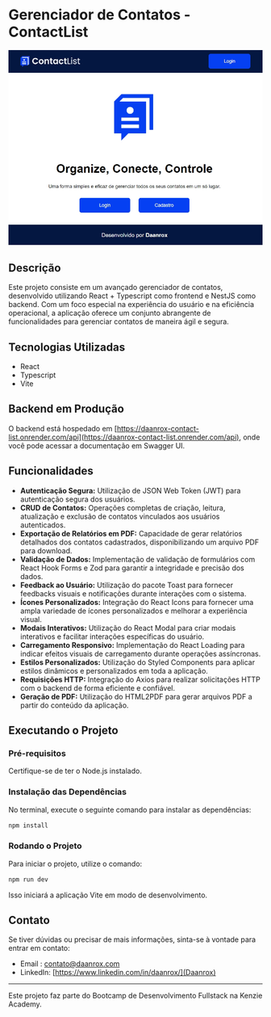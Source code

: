 # Gerenciador de Contatos - ContactList

![Home - ContactList](front_example.jpg)

## Descrição
Este projeto consiste em um avançado gerenciador de contatos, desenvolvido utilizando React + Typescript como frontend e NestJS como backend. Com um foco especial na experiência do usuário e na eficiência operacional, a aplicação oferece um conjunto abrangente de funcionalidades para gerenciar contatos de maneira ágil e segura.


## Tecnologias Utilizadas
- React
- Typescript
- Vite

## Backend em Produção
O backend está hospedado em [https://daanrox-contact-list.onrender.com/api](https://daanrox-contact-list.onrender.com/api), onde você pode acessar a documentação em Swagger UI.

## Funcionalidades
- **Autenticação Segura:** Utilização de JSON Web Token (JWT) para autenticação segura dos usuários.
- **CRUD de Contatos:** Operações completas de criação, leitura, atualização e exclusão de contatos vinculados aos usuários autenticados.
- **Exportação de Relatórios em PDF:** Capacidade de gerar relatórios detalhados dos contatos cadastrados, disponibilizando um arquivo PDF para download.
- **Validação de Dados:** Implementação de validação de formulários com React Hook Forms e Zod para garantir a integridade e precisão dos dados.
- **Feedback ao Usuário:** Utilização do pacote Toast para fornecer feedbacks visuais e notificações durante interações com o sistema.
- **Ícones Personalizados:** Integração do React Icons para fornecer uma ampla variedade de ícones personalizados e melhorar a experiência visual.
- **Modais Interativos:** Utilização do React Modal para criar modais interativos e facilitar interações específicas do usuário.
- **Carregamento Responsivo:** Implementação do React Loading para indicar efeitos visuais de carregamento durante operações assíncronas.
- **Estilos Personalizados:** Utilização do Styled Components para aplicar estilos dinâmicos e personalizados em toda a aplicação.
- **Requisições HTTP:** Integração do Axios para realizar solicitações HTTP com o backend de forma eficiente e confiável.
- **Geração de PDF:** Utilização do HTML2PDF para gerar arquivos PDF a partir do conteúdo da aplicação.


## Executando o Projeto

### Pré-requisitos
Certifique-se de ter o Node.js instalado.

### Instalação das Dependências
No terminal, execute o seguinte comando para instalar as dependências:

```bash
npm install
```
### Rodando o Projeto
Para iniciar o projeto, utilize o comando:

```bash
npm run dev
```

Isso iniciará a aplicação Vite em modo de desenvolvimento.

## Contato
Se tiver dúvidas ou precisar de mais informações, sinta-se à vontade para entrar em contato:
- Email : [contato@daanrox.com](mailto:contato@daanrox.com)
- LinkedIn: [https://www.linkedin.com/in/daanrox/](Daanrox)

--- 

Este projeto faz parte do Bootcamp de Desenvolvimento Fullstack na Kenzie Academy.
